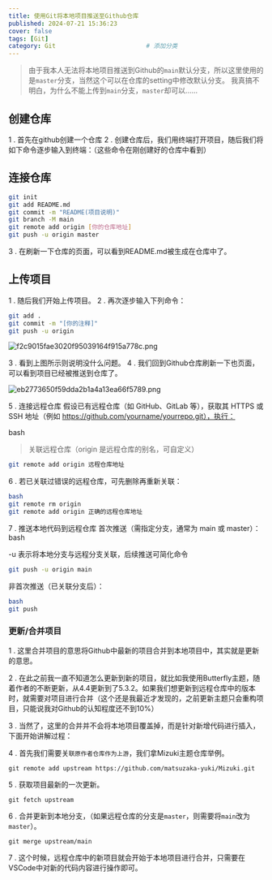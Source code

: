 ```yaml
---
title: 使用Git将本地项目推送至Github仓库
published: 2024-07-21 15:36:23
cover: false
tags: [Git]
category: Git                         # 添加分类
---
```


> 由于我本人无法将本地项目推送到Github的`main`默认分支，所以这里使用的是`master`分支，当然这个可以在仓库的setting中修改默认分支。
> 我真搞不明白，为什么不能上传到`main`分支，`master`却可以……


## 创建仓库

1 . 首先在github创建一个仓库
2 . 创建仓库后，我们用终端打开项目，随后我们将如下命令逐步输入到终端：（这些命令在刚创建好的仓库中看到）
## 连接仓库
```bash
git init
git add README.md
git commit -m "README(项目说明)"
git branch -M main
git remote add origin [你的仓库地址]
git push -u origin master
```
3 . 在刷新一下仓库的页面，可以看到README.md被生成在仓库中了。

## 上传项目
1 . 随后我们开始上传项目。
2 . 再次逐步输入下列命令：

```bash
git add .
git commit -m "[你的注释]"
git push -u origin
```

![f2c9015fae3020f95039164f915a778c.png](https://s2.loli.net/2024/07/21/xVwlIKUTCNm2FGp.png)

3 . 看到上图所示则说明没什么问题。
4 . 我们回到Github仓库刷新一下也页面，可以看到项目已经被推送到仓库了。

![eb2773650f59dda2b1a4a13ea66f5789.png](https://s2.loli.net/2024/07/21/k1XdxwI658uFbQW.png)


5 . 连接远程仓库
假设已有远程仓库（如 GitHub、GitLab 等），获取其 HTTPS 或 SSH 地址（例如 https://github.com/yourname/yourrepo.git），执行：

bash
> 关联远程仓库（origin 是远程仓库的别名，可自定义）

```bash
git remote add origin 远程仓库地址
```

6 . 若已关联过错误的远程仓库，可先删除再重新关联：

```bash
bash
git remote rm origin
git remote add origin 正确的远程仓库地址
```

7 . 推送本地代码到远程仓库
首次推送（需指定分支，通常为 main 或 master）：
bash

 -u 表示将本地分支与远程分支关联，后续推送可简化命令

```bash
git push -u origin main
```

非首次推送（已关联分支后）：

```bash
bash
git push
```
### 更新/合并项目

1 . 这里合并项目的意思将Github中最新的项目合并到本地项目中，其实就是更新的意思。

2 . 在此之前我一直不知道怎么更新到新的项目，就比如我使用Butterfly主题，随着作者的不断更新，从4.4更新到了5.3.2。如果我们想更新到远程仓库中的版本时，就需要对项目进行合并（这个还是我最近才发现的，之前更新主题只会重构项目，只能说我对Github的认知程度还不到10%）

3 . 当然了，这里的合并并不会将本地项目覆盖掉，而是针对新增代码进行插入，下面开始讲解过程：

4 . 首先我们需要关`联原作者仓库作为上游`，我们拿Mizuki主题仓库举例。

```git
git remote add upstream https://github.com/matsuzaka-yuki/Mizuki.git
```

5 . 获取项目最新的一次更新。

```git
git fetch upstream
```

6 . 合并更新到本地分支，（如果远程仓库的分支是`master`，则需要将`main`改为`master`）。

```
git merge upstream/main
```

7 . 这个时候，远程仓库中的新项目就会开始于本地项目进行合并，只需要在VSCode中对新的代码内容进行操作即可。